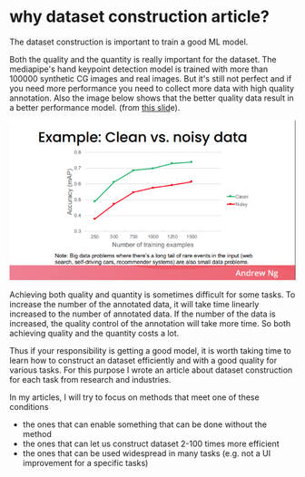 # why dataset construction article?
The dataset construction is important to train a good ML model. 

Both the quality and the quantity is really important for the dataset.
The mediapipe's hand keypoint detection model is trained with more than 100000 synthetic CG images and real images. But it's still not perfect and if you need more performance you need to collect more data with high quality annotation. Also the image below shows that the better quality data result in a better performance model. (from [this slid](https://www.deeplearning.ai/wp-content/uploads/2021/06/MLOps-From-Model-centric-to-Data-centric-AI.pdf)e). 

![](01/FADO2HZVgAomezC.png)

Achieving both quality and quantity is sometimes difficult for some tasks.
To increase the number of the annotated data, it will take time linearly increased to the number of annotated data.
If the number of the data is increased, the quality control of the annotation will take more time. So both achieving quality and the quantity costs a lot.

Thus if your responsibility is getting a good model, it is worth taking time to learn how to construct an dataset efficiently and with a good quality for various tasks. For this purpose I wrote an article about dataset construction for each task from research and industries.

In my articles, I will try to focus on methods that meet one of these conditions

* the ones that can enable something that can be done without the method
* the ones that can let us construct dataset 2-100 times more efficient
* the ones that can be used widespread in many tasks (e.g. not a UI improvement for a specific tasks)